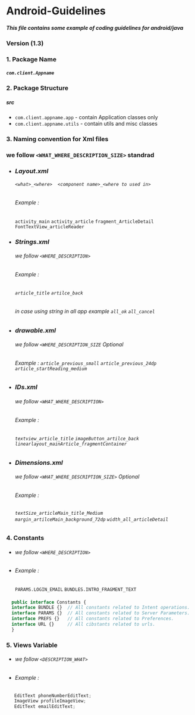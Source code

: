 # Android-Guidelines
##### This file contains some example of coding guidelines for android/java


### Version (1.3)


### 1. Package Name 
##### `com.client.Appname`

### 2. Package Structure

##### src
  * `com.client.appname.app`              - contain Application classes only
  * `com.client.appname.utils`            - contain utils and misc classes
   
### 3. Naming convention for Xml files
### we follow `<WHAT_WHERE_DESCRIPTION_SIZE>` standrad
* ### _Layout.xml_  
  ###### `<what>_<where>  <component name>_<where to used in>` 
  ######  Example : 
  `activity_main`   `activity_article`   `fragment_ArticleDetail` `FontTextView_articleReader`

* ### _Strings.xml_
  ###### we follow `<WHERE_DESCRIPTION>` 
  ###### Example : 
  ###### `article_title` `artilce_back`
  ###### in case using string in all app  example `all_ok`  `all_cancel`

* ### _drawable.xml_ 
  ###### we follow `<WHERE_DESCRIPTION_SIZE` <Size> Optional
  ###### Example : `article_previous_small` `article_previous_24dp` `article_startReading_medium` 

* ### _IDs.xml_
  ###### we follow `<WHAT_WHERE_DESCRIPTION>` 
  ###### Example : 
  ###### `textview_article_title` `imageButton_artilce_back`    `linearlayout_mainArticle_fragmentContainer`


* ### _Dimensions.xml_
  ###### we follow `<WHAT_WHERE_DESCRIPTION_SIZE>` <Size> Optional
  ###### Example : 
  ###### `textSize_articleMain_title_Medium` `margin_artilceMain_background_72dp` `width_all_articleDetail`


### 4. Constants
* ###### we follow `<WHERE_DESCRIPTION>`
* ###### Example : 

     `PARAMS.LOGIN_EMAIL` `BUNDLES.INTRO_FRAGMENT_TEXT`
 
 #### 
 ####
 ```javascript
   public interface Constants {
   interface BUNDLE {}  // All constants related to Intent operations.
   interface PARAMS {}  // All constants related to Server Parameters.
   interface PREFS {}   // All constants related to Preferences.
   interface URL {}     // All cibstants related to urls.
   } 
   ```
   
### 5. Views Variable
* ###### we follow `<DESCRIPTION_WHAT>`
* ###### Example : 
#### 
 ####
 ```javascript
    EditText phoneNumberEditText;
    ImageView profileImageView;
    EditText emailEditText;
   ```
 



